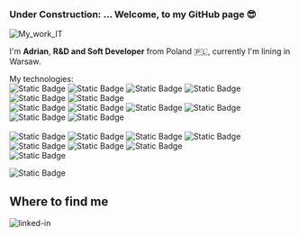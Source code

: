 ###  Under Construction: ... Welcome, to my GitHub page :sunglasses:
![My_work_IT](https://github.com/AdrianSzklarski/AdrianSzklarski/assets/87096333/a566caf1-d32b-4575-a14d-7458915b56db)

I'm **Adrian**, **R&D and Soft Developer** from Poland :poland:, currently I'm lining in Warsaw.

My technologies:
<br>
![Static Badge](https://img.shields.io/badge/Python-14354C?style=for-the-badge&logo=python&logoColor=white) ![Static Badge](https://img.shields.io/badge/JavaScript-F7DF1E?style=for-the-badge&logo=javascript&logoColor=black) ![Static Badge](https://img.shields.io/badge/C-00599C?style=for-the-badge&logo=c&logoColor=white) ![Static Badge](https://img.shields.io/badge/C%2B%2B-00599C?style=for-the-badge&logo=c%2B%2B&logoColor=white) ![Static Badge](https://img.shields.io/badge/-Matlab/Simulink-FFA116?style=for-the-badge&logo=Simulink&logoColor=black) ![Static Badge](https://img.shields.io/badge/FortranLahey95-543DE0?style=for-the-badge&logo=Fortran&logoColor=white)
<br>
![Static Badge](https://img.shields.io/badge/HTML5-E34F26?style=for-the-badge&logo=html5&logoColor=white) ![Static Badge](https://img.shields.io/badge/CSS3-1572B6?style=for-the-badge&logo=css3&logoColor=white) ![Static Badge](https://img.shields.io/badge/Sass-CC6699?style=for-the-badge&logo=sass&logoColor=white) ![Static Badge](https://img.shields.io/badge/React-20232A?style=for-the-badge&logo=react&logoColor=61DAFB) ![Static Badge](https://img.shields.io/badge/Redux-593D88?style=for-the-badge&logo=redux&logoColor=white) ![Static Badge](https://img.shields.io/badge/Bootstrap-563D7C?style=for-the-badge&logo=bootstrap&logoColor=white)  
<br>
![Static Badge](https://img.shields.io/badge/Django-092E20?style=for-the-badge&logo=django&logoColor=white) ![Static Badge](https://img.shields.io/badge/Flask-000000?style=for-the-badge&logo=flask&logoColor=white) ![Static Badge](https://img.shields.io/badge/PostgreSQL&pgAdmin4-316192?style=for-the-badge&logo=postgresql&logoColor=white) ![Static Badge](https://img.shields.io/badge/SQLite-07405E?style=for-the-badge&logo=sqlite&logoColor=white) 
<br>
![Static Badge](https://img.shields.io/badge/Windows-0078D6?style=for-the-badge&logo=windows&logoColor=white) ![Static Badge](https://img.shields.io/badge/Linux-FCC624?style=for-the-badge&logo=linux&logoColor=black) ![Static Badge](https://img.shields.io/badge/Ubuntu-E95420?style=for-the-badge&logo=ubuntu&logoColor=white) 
<br>
![Static Badge](https://img.shields.io/badge/GitHub&Git-100000?style=for-the-badge&logo=github&logoColor=white) 





![Static Badge]() 



 

## Where to find me
[<img align="left" alt="linked-in" src="https://img.shields.io/badge/linkedin-%230077B5.svg?&style=for-the-badge&logo=linkedin&logoColor=white" />](https://www.linkedin.com/in/szklarskiadrian/)




<!--
**AdrianSzklarski/AdrianSzklarski** is a ✨ _special_ ✨ repository because its `README.md` (this file) appears on your GitHub profile.

Here are some ideas to get you started:

- 🔭 I’m currently working on ...
- 🌱 I’m currently learning ...
- 👯 I’m looking to collaborate on ...
- 🤔 I’m looking for help with ...
- 💬 Ask me about ...
- 📫 How to reach me: ...
- 😄 Pronouns: ...
- ⚡ Fun fact: ...
-->

